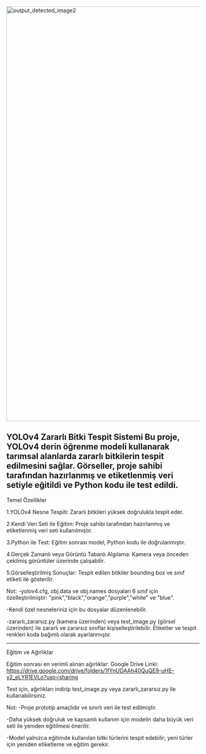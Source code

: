 






<img width="1920" height="1080" alt="output_detected_image2" src="https://github.com/user-attachments/assets/8694ba0c-c366-420c-8d48-a3bf8621cf01" />




YOLOv4 Zararlı Bitki Tespit Sistemi
Bu proje, YOLOv4 derin öğrenme modeli kullanarak tarımsal alanlarda zararlı bitkilerin tespit edilmesini sağlar. Görseller, proje sahibi tarafından hazırlanmış ve etiketlenmiş veri setiyle eğitildi ve Python kodu ile test edildi.
-------------------------------------------------------------------------------------------------

Temel Özellikler

1.YOLOv4 Nesne Tespiti: Zararlı bitkileri yüksek doğrulukla tespit eder.

2.Kendi Veri Seti ile Eğitim: Proje sahibi tarafından hazırlanmış ve etiketlenmiş veri seti kullanılmıştır.

3.Python ile Test: Eğitim sonrası model, Python kodu ile doğrulanmıştır.

4.Gerçek Zamanlı veya Görüntü Tabanlı Algılama: Kamera veya önceden çekilmiş görüntüler üzerinde çalışabilir.

5.Görselleştirilmiş Sonuçlar: Tespit edilen bitkiler bounding box ve sınıf etiketi ile gösterilir.

Not:
-yolov4.cfg, obj.data ve obj.names dosyaları 6 sınıf için özelleştirilmiştir: "pink","black","orange","purple","white" ve "blue".

-Kendi özel nesneleriniz için bu dosyalar düzenlenebilir.

-zararlı_zararsız.py (kamera üzerinden) veya test_image.py (görsel üzerinden) ile zararlı ve zararsız sınıflar kişiselleştirilebilir. Etiketler ve tespit renkleri koda bağımlı olarak ayarlanmıştır.

-------------------------------------------------------------------------------------------------

Eğitim ve Ağırlıklar

Eğitim sonrası en verimli alınan ağırlıklar:
Google Drive Linki: https://drive.google.com/drive/folders/1fYnUDAAh40QuQE9-uHE-y2_eLYR1EVLo?usp=sharing

Test için, ağırlıkları indirip test_image.py veya zararlı_zararsız.py ile kullanabilirsiniz.

Not:
-Proje prototip amaçlıdır ve sınırlı veri ile test edilmiştir.

-Daha yüksek doğruluk ve kapsamlı kullanım için modelin daha büyük veri seti ile yeniden eğitilmesi önerilir.

-Model yalnızca eğitimde kullanılan bitki türlerini tespit edebilir; yeni türler için yeniden etiketleme ve eğitim gerekir.













